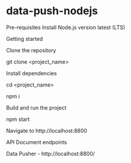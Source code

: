 # data-push-nodejs

Pre-requisites
Install Node.js version latest (LTS)

Getting started

Clone the repository

git clone  <git lab template url> <project_name>

Install dependencies

cd <project_name>

npm i

Build and run the project

npm start

Navigate to http://localhost:8800

API Document endpoints

Data Pusher - http://localhost:8800/
